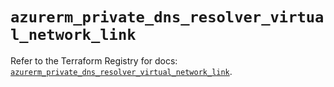 # `azurerm_private_dns_resolver_virtual_network_link`

Refer to the Terraform Registry for docs: [`azurerm_private_dns_resolver_virtual_network_link`](https://registry.terraform.io/providers/hashicorp/azurerm/4.20.0/docs/resources/private_dns_resolver_virtual_network_link).
